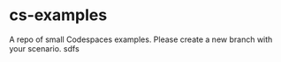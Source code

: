 # cs-examples

A repo of small Codespaces examples.  Please create a new branch with your scenario.
sdfs